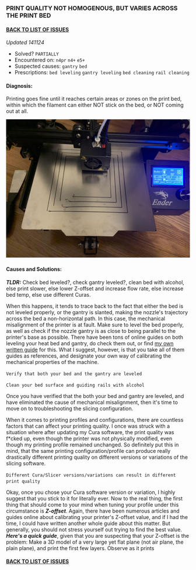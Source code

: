 ### PRINT QUALITY NOT HOMOGENOUS, BUT VARIES ACROSS THE PRINT BED

#### [BACK TO LIST OF ISSUES](../ENCOUNTERED_ISSUES.md)

*Updated 141124*
- Solved? `PARTIALLY`
- Encountered on: `n4pr` `n4+` `e5+`
- Suspected causes: `gantry` `bed`
- Prescriptions: `bed leveling` `gantry leveling` `bed cleaning` `rail cleaning`

#### Diagnosis:
Printing goes fine until it reaches certain areas or zones on the print bed, within which the filament can either NOT stick on the bed, or NOT coming out at all.

![Lines not sticking to bed](../assets/lines_not_sticking_to_bed.jpg)

#### Causes and Solutions:
***TLDR:*** Check bed leveled?, check gantry leveled?, clean bed with alcohol, else print slower, else lower Z-offset and increase flow rate, else increase bed temp, else use different Curas.

When this happens, it tends to trace back to the fact that either the bed is not leveled properly, or the gantry is slanted, making the nozzle's trajectory across the bed a non-horizontal path. In this case, the mechanical misalignment of the printer is at fault. Make sure to level the bed properly, as well as check if the nozzle gantry is as close to being parallel to the printer's base as possible. There have been tons of online guides on both leveling your heat bed and gantry, do check them out, or find [my own written guide](guides/[GUIDE]_BED_GANTRY_LEVELING.md) for this. What I suggest, however, is that you take all of them guides as references, and designate your own way of calibrating the mechanical properties of the machine.

`Verify that both your bed and the gantry are leveled`

`Clean your bed surface and guiding rails with alcohol`

Once you have verified that the both your bed and gantry are leveled, and have eliminated the cause of mechanical misalignment, then it's time to move on to troubleshooting the slicing configuration.

When it comes to printing profiles and configurations, there are countless factors that can affect your printing quality. I once was struck with a situation where after updating my Cura software, the print quality was f*cked up, even though the printer was not physically modified, even though my printing profile remained unchanged. So definitely put this in mind, that the same printing configuration/profile can produce really drastically different printing quality on different versions or variations of the slicing software.

`Different Cura/Slicer versions/variations can result in different print quality`

Okay, once you chose your Cura software version or variation, I highly suggest that you stick to it for literally ever. Now to the real thing, the first thing that should come to your mind when tuning your profile under this circumstance is ***Z-offset***. Again, there have been numerous articles and guides online about calibrating your printer's Z-offset value, and if I had the time, I could have written another whole guide about this matter. But generally, you should not stress yourself out trying to find the best value. ***Here's a quick guide***, given that you are suspecting that your Z-offset is the problem: Make a 3D model of a very large yet flat plane (not air plane, the plain plane), and print the first few layers. Observe as it prints

#### [BACK TO LIST OF ISSUES](../ENCOUNTERED_ISSUES.md)